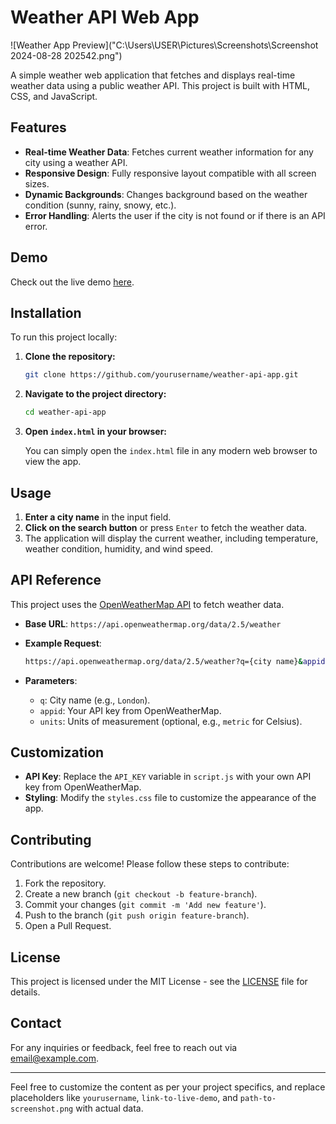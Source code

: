 
# Weather API Web App

![Weather App Preview]("C:\Users\USER\Pictures\Screenshots\Screenshot 2024-08-28 202542.png")

A simple weather web application that fetches and displays real-time weather data using a public weather API. This project is built with HTML, CSS, and JavaScript.

## Features

- **Real-time Weather Data**: Fetches current weather information for any city using a weather API.
- **Responsive Design**: Fully responsive layout compatible with all screen sizes.
- **Dynamic Backgrounds**: Changes background based on the weather condition (sunny, rainy, snowy, etc.).
- **Error Handling**: Alerts the user if the city is not found or if there is an API error.

## Demo

Check out the live demo [here](link-to-live-demo).

## Installation

To run this project locally:

1. **Clone the repository:**

   ```bash
   git clone https://github.com/yourusername/weather-api-app.git
   ```

2. **Navigate to the project directory:**

   ```bash
   cd weather-api-app
   ```

3. **Open `index.html` in your browser:**

   You can simply open the `index.html` file in any modern web browser to view the app.

## Usage

1. **Enter a city name** in the input field.
2. **Click on the search button** or press `Enter` to fetch the weather data.
3. The application will display the current weather, including temperature, weather condition, humidity, and wind speed.

## API Reference

This project uses the [OpenWeatherMap API](https://openweathermap.org/api) to fetch weather data.

- **Base URL**: `https://api.openweathermap.org/data/2.5/weather`
- **Example Request**:

  ```bash
  https://api.openweathermap.org/data/2.5/weather?q={city name}&appid={API key}&units=metric
  ```

- **Parameters**:
  - `q`: City name (e.g., `London`).
  - `appid`: Your API key from OpenWeatherMap.
  - `units`: Units of measurement (optional, e.g., `metric` for Celsius).

## Customization

- **API Key**: Replace the `API_KEY` variable in `script.js` with your own API key from OpenWeatherMap.
- **Styling**: Modify the `styles.css` file to customize the appearance of the app.

## Contributing

Contributions are welcome! Please follow these steps to contribute:

1. Fork the repository.
2. Create a new branch (`git checkout -b feature-branch`).
3. Commit your changes (`git commit -m 'Add new feature'`).
4. Push to the branch (`git push origin feature-branch`).
5. Open a Pull Request.

## License

This project is licensed under the MIT License - see the [LICENSE](LICENSE) file for details.

## Contact

For any inquiries or feedback, feel free to reach out via [email@example.com](mailto:email@example.com).

---

Feel free to customize the content as per your project specifics, and replace placeholders like `yourusername`, `link-to-live-demo`, and `path-to-screenshot.png` with actual data.
